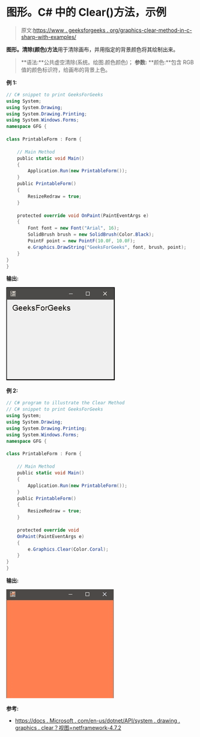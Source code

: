 # 图形。C# 中的 Clear()方法，示例

> 原文:[https://www . geeksforgeeks . org/graphics-clear-method-in-c-sharp-with-examples/](https://www.geeksforgeeks.org/graphics-clear-method-in-c-sharp-with-examples/)

**图形。清除(颜色)方法**用于清除画布，并用指定的背景颜色将其绘制出来。

> **语法:**公共虚空清除(系统。绘图.颜色颜色)；
> **参数:**
> **颜色:**包含 RGB 值的颜色标识符，给画布的背景上色。

**例 1:**

```cs
// C# snippet to print GeeksForGeeks
using System;
using System.Drawing;
using System.Drawing.Printing;
using System.Windows.Forms;
namespace GFG {

class PrintableForm : Form {

    // Main Method
    public static void Main()
    {
        Application.Run(new PrintableForm());
    }
    public PrintableForm()
    {
        ResizeRedraw = true;
    }

    protected override void OnPaint(PaintEventArgs e)
    {
        Font font = new Font("Arial", 16);
        SolidBrush brush = new SolidBrush(Color.Black);
        PointF point = new PointF(10.0F, 10.0F);
        e.Graphics.DrawString("GeeksForGeeks", font, brush, point);
    }
}
}
```

**输出:**

![](img/ea25bc83dfa6b3e8cb59b6401be4bff8.png)

**例 2:**

```cs
// C# program to illustrate the Clear Method
// C# snippet to print GeeksForGeeks
using System;
using System.Drawing;
using System.Drawing.Printing;
using System.Windows.Forms;
namespace GFG {

class PrintableForm : Form {

    // Main Method
    public static void Main()
    {
        Application.Run(new PrintableForm());
    }
    public PrintableForm()
    {
        ResizeRedraw = true;
    }

    protected override void
    OnPaint(PaintEventArgs e)
    {
        e.Graphics.Clear(Color.Coral);
    }
}
}
```

**输出:**

![](img/c533cb192e689dd8394c06cffe0be65a.png)

**参考:**

*   [https://docs . Microsoft . com/en-us/dotnet/API/system . drawing . graphics . clear？视图=netframework-4.7.2](https://docs.microsoft.com/en-us/dotnet/api/system.drawing.graphics.clear?view=netframework-4.7.2)